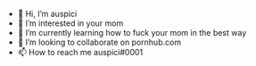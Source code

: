 - 👋 Hi, I’m auspici
- 👀 I’m interested in your mom
- 🌱 I’m currently learning how to fuck your mom in the best way
- 💞️ I’m looking to collaborate on pornhub.com
- 📫 How to reach me auspici#0001

<!---
auspici is a ✨ special ✨ repository because its `README.md` (this file) appears on your GitHub profile.
You can click the Preview link to take a look at your changes.
--->
